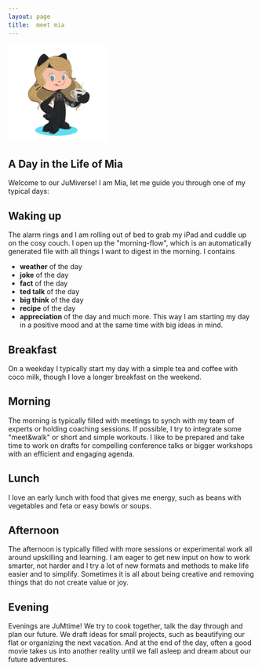 ```yaml
---
layout: page
title:  meet mia
--- 
```


<img src="/assets/images/JuMia.PNG" width="200" height="200">

## A Day in the Life of Mia

Welcome to our JuMiverse!
I am Mia, let me guide you through one of my typical days:

## Waking up
The alarm rings and I am rolling out of bed to grab my iPad and cuddle up on the cosy couch.
I open up the "morning-flow", which is an automatically generated file with all things I want to digest in the morning. I contains
- **weather** of the day
- **joke** of the day
- **fact** of the day
- **ted talk** of the day
- **big think** of the day
- **recipe** of the day
- **appreciation** of the day
and much more.
This way I am starting my day in a positive mood and at the same time with big ideas in mind.

## Breakfast
On a weekday I typically start my day with a simple tea and coffee with coco milk, though I love a longer breakfast on the weekend.

## Morning
The morning is typically filled with meetings to synch with my team of experts or holding coaching sessions. If possible, I try to integrate some "meet&walk" or short and simple workouts.
I like to be prepared and take time to work on drafts for compelling conference talks or bigger workshops with an efficient and engaging agenda.

## Lunch
I love an early lunch with food that gives me energy, such as beans with vegetables and feta or easy bowls or soups.

## Afternoon
The afternoon is typically filled with more sessions or experimental work all around upskilling and learning.
I am eager to get new input on how to work smarter, not harder and I try a lot of new formats and methods to make life easier and to simplify.
Sometimes it is all about being creative and removing things that do not create value or joy.

## Evening
Evenings are JuMtime! 
We try to cook together, talk the day through and plan our future.
We draft ideas for small projects, such as beautifying our flat or organizing the next vacation.
And at the end of the day, often a good movie takes us into another reality until we fall asleep and dream about our future adventures.
